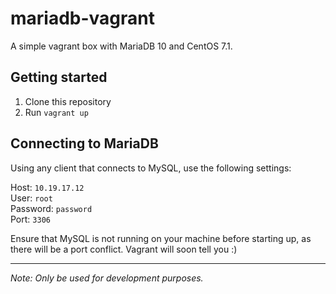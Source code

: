 # mariadb-vagrant
A simple vagrant box with MariaDB 10 and CentOS 7.1.

## Getting started
1. Clone this repository
2. Run `vagrant up`

## Connecting to MariaDB
Using any client that connects to MySQL, use the following settings:

Host: `10.19.17.12`  
User: `root`  
Password: `password`  
Port: `3306`

Ensure that MySQL is not running on your machine before starting up, as there will be a port conflict. Vagrant will soon tell you :)

---
_Note: Only be used for development purposes._



